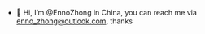 - 👋 Hi, I’m @EnnoZhong in China, you can reach me via enno_zhong@outlook.com, thanks 

<!---
EnnoZhong/EnnoZhong is a ✨ special ✨ repository because its `README.md` (this file) appears on your GitHub profile.
You can click the Preview link to take a look at your changes.
--->
